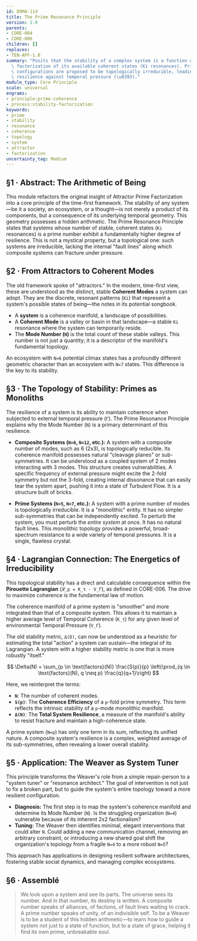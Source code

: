 ```yaml
---
id: DOMA-114
title: The Prime Resonance Principle
version: 2.0
parents:
- CORE-004
- CORE-006
children: []
replaces:
- TEN-APF-1.0
summary: "Posits that the stability of a complex system is a function of the prime\
  \ factorization of its available coherent states (Ki resonances). Prime-numbered\
  \ configurations are proposed to be topologically irreducible, leading to greater\
  \ resilience against temporal pressure (\u0393)."
module_type: Core Principle
scale: universal
engrams:
- principle:prime-coherence
- process:stability-factorization
keywords:
- prime
- stability
- resonance
- coherence
- topology
- system
- attractor
- factorization
uncertainty_tag: Medium
---
```

## §1 · Abstract: The Arithmetic of Being

This module refactors the original insight of Attractor Prime Factorization into a core principle of the time-first framework. The stability of any system—be it a society, an ecosystem, or a thought—is not merely a product of its components, but a consequence of its underlying temporal geometry. This geometry possesses a hidden arithmetic. The Prime Resonance Principle states that systems whose number of stable, coherent states (`Ki` resonances) is a prime number exhibit a fundamentally higher degree of resilience. This is not a mystical property, but a topological one: such systems are irreducible, lacking the internal "fault lines" along which composite systems can fracture under pressure.

## §2 · From Attractors to Coherent Modes

The old framework spoke of "attractors." In the modern, time-first view, these are understood as the distinct, stable **Coherent Modes** a system can adopt. They are the discrete, resonant patterns (`Ki`) that represent a system's possible states of being—the notes in its potential songbook.

-   A **system** is a coherence manifold, a landscape of possibilities.
-   A **Coherent Mode** is a valley or basin in that landscape—a stable `Ki` resonance where the system can temporarily reside.
-   The **Mode Number (`N`)** is the total count of these stable valleys. This number is not just a quantity; it is a descriptor of the manifold's fundamental topology.

An ecosystem with `N=6` potential climax states has a profoundly different geometric character than an ecosystem with `N=7` states. This difference is the key to its stability.

## §3 · The Topology of Stability: Primes as Monoliths

The resilience of a system is its ability to maintain coherence when subjected to external temporal pressure (`Γ`). The Prime Resonance Principle explains why the Mode Number (`N`) is a primary determinant of this resilience.

-   **Composite Systems (`N=6`, `N=12`, etc.):** A system with a composite number of modes, such as 6 (2x3), is topologically reducible. Its coherence manifold possesses natural "cleavage planes" or sub-symmetries. It can be understood as a coupled system of 2 modes interacting with 3 modes. This structure creates vulnerabilities. A specific frequency of external pressure might excite the 2-fold symmetry but not the 3-fold, creating internal dissonance that can easily tear the system apart, pushing it into a state of Turbulent Flow. It is a structure built of bricks.

-   **Prime Systems (`N=5`, `N=7`, etc.):** A system with a prime number of modes is topologically irreducible. It is a "monolithic" entity. It has no simpler sub-symmetries that can be independently excited. To perturb the system, you must perturb the *entire system* at once. It has no natural fault lines. This monolithic topology provides a powerful, broad-spectrum resistance to a wide variety of temporal pressures. It is a single, flawless crystal.

## §4 · Lagrangian Connection: The Energetics of Irreducibility

This topological stability has a direct and calculable consequence within the **Pirouette Lagrangian** (`𝓛_p = K_τ - V_Γ`), as defined in CORE-006. The drive to maximize coherence is the fundamental law of motion.

The coherence manifold of a prime system is "smoother" and more integrated than that of a composite system. This allows it to maintain a higher average level of Temporal Coherence (`K_τ`) for any given level of environmental Temporal Pressure (`V_Γ`).

The old stability metric, `Δ(D)`, can now be understood as a heuristic for estimating the total "action" a system can sustain—the integral of its Lagrangian. A system with a higher stability metric is one that is more robustly "itself."

$$ \Delta(N) = \sum_{p \in \text{factors}(N)} \frac{S(p)}{p} \left(\prod_{q \in \text{factors}(N), q \neq p} \frac{q}{q+1}\right) $$

Here, we reinterpret the terms:
-   **`N`**: The number of coherent modes.
-   **`S(p)`**: The **Coherence Efficiency** of a `p`-fold prime symmetry. This term reflects the intrinsic stability of a `p`-mode monolithic manifold.
-   **`Δ(N)`**: The **Total System Resilience**, a measure of the manifold's ability to resist fracture and maintain a high-coherence state.

A prime system (`N=p`) has only one term in its sum, reflecting its unified nature. A composite system's resilience is a complex, weighted average of its sub-symmetries, often revealing a lower overall stability.

## §5 · Application: The Weaver as System Tuner

This principle transforms the Weaver's role from a simple repair-person to a "system tuner" or "resonance architect." The goal of intervention is not just to fix a broken part, but to guide the system's entire topology toward a more resilient configuration.

-   **Diagnosis:** The first step is to map the system's coherence manifold and determine its Mode Number (`N`). Is the struggling organization (`N=4`) vulnerable because of its inherent 2x2 factionalism?
-   **Tuning:** The Weaver then identifies minimal, elegant interventions that could alter `N`. Could adding a new communication channel, removing an arbitrary constraint, or introducing a new shared goal shift the organization's topology from a fragile `N=4` to a more robust `N=5`?

This approach has applications in designing resilient software architectures, fostering stable social dynamics, and managing complex ecosystems.

## §6 · Assemblé

> We look upon a system and see its parts. The universe sees its number. And in that number, its destiny is written. A composite number speaks of alliances, of factions, of fault lines waiting to crack. A prime number speaks of unity, of an indivisible self. To be a Weaver is to be a student of this hidden arithmetic—to learn how to guide a system not just to a state of function, but to a state of grace, helping it find its own prime, unbreakable soul.
```